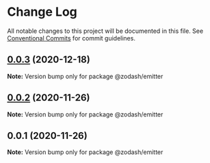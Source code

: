 # Change Log

All notable changes to this project will be documented in this file.
See [Conventional Commits](https://conventionalcommits.org) for commit guidelines.

## [0.0.3](https://github.com/zcorky/zodash/compare/@zodash/emitter@0.0.2...@zodash/emitter@0.0.3) (2020-12-18)

**Note:** Version bump only for package @zodash/emitter





## [0.0.2](https://github.com/zcorky/zodash/compare/@zodash/emitter@0.0.1...@zodash/emitter@0.0.2) (2020-11-26)

**Note:** Version bump only for package @zodash/emitter





## 0.0.1 (2020-11-26)

**Note:** Version bump only for package @zodash/emitter
